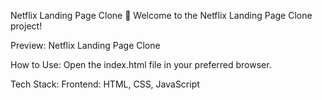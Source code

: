 Netflix Landing Page Clone 🍿
Welcome to the Netflix Landing Page Clone project!

Preview:
Netflix Landing Page Clone

How to Use:
Open the index.html file in your preferred browser.

Tech Stack:
Frontend: HTML, CSS, JavaScript
